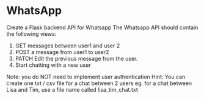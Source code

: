 # WhatsApp
Create a Flask backend API for Whatsapp
The Whatsapp API should contain the following views:
1. GET messages between user1 and user 2
2. POST a message from user1 to user2
3. PATCH Edit the previous message from the user.
4. Start chatting with a new user


Note: you do NOT need to implement user authentication
Hint: You can create one txt / csv file for a chat between 2 users eg. for a
chat between Lisa and Tim, use a file name called lisa_tim_chat.txt

